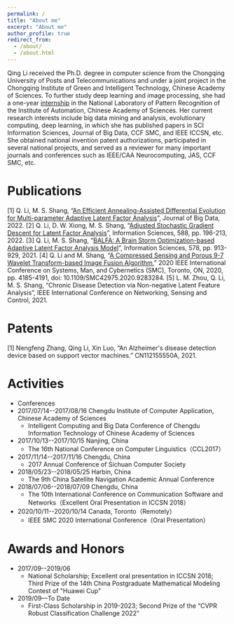 ```yaml
---
permalink: /
title: "About me"
excerpt: "About me"
author_profile: true
redirect_from: 
  - /about/
  - /about.html
---
```


Qing Li received the Ph.D. degree in computer science from the Chongqing University of Posts and Telecommunications and under a joint project in the Chongqing Institute of Green and Intelligent Technology, Chinese Academy of Sciences. To further study deep learning and image processing, she had a one-year [internship](http://www.nlpr.ia.ac.cn/pal/People/LiQing.html) in the National Laboratory of Pattern Recognition of the Institute of Automation, Chinese Academy of Sciences. Her current research interests include big data mining and analysis, evolutionary computing, deep learning, in which she has published papers in SCI Information Sciences, Journal of Big Data, CCF SMC, and IEEE ICCSN, etc. She obtained national invention patent authorizations, participated in several national projects, and served as a reviewer for many important journals and conferences such as IEEE/CAA Neurocomputing, JAS, CCF SMC, etc.  




Publications
======
[1] Q. Li, M. S. Shang, “[An Efficient Annealing-Assisted Differential Evolution for Multi-parameter Adaptive Latent Factor Analysis](https://link.springer.com/article/10.1186/s40537-022-00638-8)”, Journal of Big Data, 2022.
[2] Q. Li, D. W. Xiong, M. S. Shang, “[Adjusted Stochastic Gradient Descent for Latent Factor Analysis](https://www.sciencedirect.com/science/article/pii/S0020025521012871)”, Information Sciences, 588, pp. 196-213, 2022.
[3] Q. Li, M. S. Shang, “[BALFA: A Brain Storm Optimization-based Adaptive Latent Factor Analysis Model](https://www.sciencedirect.com/science/article/abs/pii/S0020025521008653)”, Information Sciences, 578, pp. 913-929, 2021.
[4] Q. Li and M. Shang, “[A Compressed Sensing and Porous 9-7 Wavelet Transform-based Image Fusion Algorithm](https://ieeexplore.ieee.org/document/9283284/),” 2020 IEEE International Conference on Systems, Man, and Cybernetics (SMC), Toronto, ON, 2020, pp. 4185-4191, doi: 10.1109/SMC42975.2020.9283284.
[5] L. M. Zhou, Q. Li, M. S. Shang, “Chronic Disease Detection via Non-negative Latent Feature Analysis”, IEEE International Conference on Networking, Sensing and Control, 2021.

Patents
======
[1] Nengfeng Zhang, Qing Li, Xin Luo, “An Alzheimer's disease detection device based on support vector machines.” CN112155550A, 2021.

Activities
======
* Conferences
* 2017/07/14--2017/08/16 Chengdu Institute of Computer Application, Chinese Academy of Sciences
  * Intelligent Computing and Big Data Conference of Chengdu Information Technology of Chinese Academy of Sciences
* 2017/10/13--2017/10/15 Nanjing, China
  * The 16th National Conference on Computer Linguistics（CCL2017）
* 2017/11/14--2017/11/16 Chengdu, China
  * 2017 Annual Conference of Sichuan Computer Society
* 2018/05/23--2018/05/25 Harbin, China
  * The 9th China Satellite Navigation Academic Annual Conference
* 2018/07/06--2018/07/09 Chengdu, China
  * The 10th International Conference on Communication Software and Networks（Excellent Oral Presentation in ICCSN 2018）
* 2020/10/11--2020/10/14 Canada, Toronto（Remotely）
  * IEEE SMC 2020 International Conference（Oral Presentation）
      
Awards and Honors
======
* 2017/09--2019/06
  * National Scholarship; Excellent oral presentation in ICCSN 2018; Third Prize of the 14th China Postgraduate Mathematical Modeling Contest of "Huawei Cup"
* 2019/09—To Date
  * First-Class Scholarship in 2019-2023; Second Prize of the “CVPR Robust Classification Challenge 2022”
